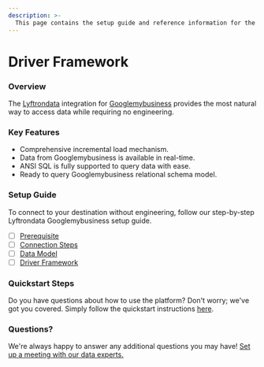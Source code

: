 ```yaml
---
description: >-
  This page contains the setup guide and reference information for the Googlemybusiness source connector.
---
```


# Driver Framework

### Overview

The [Lyftrondata](https://www.lyftrondata.com/) integration for [Googlemybusiness](None) provides the most natural way to access data while requiring no engineering.

### Key Features

* Comprehensive incremental load mechanism.
* Data from Googlemybusiness is available in real-time.&#x20;
* ANSI SQL is fully supported to query data with ease.
* Ready to query Googlemybusiness relational schema model.

### Setup Guide

To connect to your destination without engineering, follow our step-by-step Lyftrondata Googlemybusiness setup guide.

* [ ] [Prerequisite](../prerequisite.md)
* [ ] [Connection Steps](../connection-steps.md)
* [ ] [Data Model](../data-model/erd.md)
* [ ] [Driver Framework](../driver-framework/)

### Quickstart Steps

Do you have questions about how to use the platform? Don't worry; we've got you covered. Simply follow the quickstart instructions [here](../driver-framework/README.md).

### Questions? <a href="#questions" id="questions"></a>

We're always happy to answer any additional questions you may have! [Set up a meeting with our data experts.](https://www.lyftrondata.com/book-a-meeting/)


